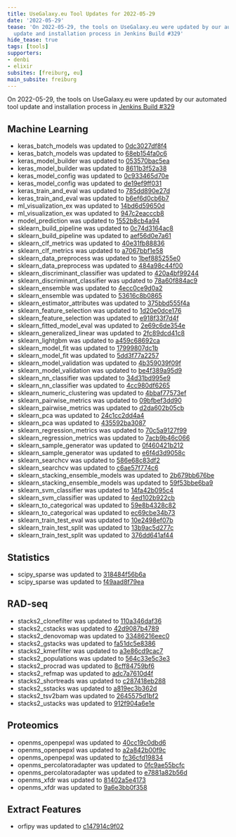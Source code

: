 ```yaml
---
title: UseGalaxy.eu Tool Updates for 2022-05-29
date: '2022-05-29'
tease: 'On 2022-05-29, the tools on UseGalaxy.eu were updated by our automated tool
  update and installation process in Jenkins Build #329'
hide_tease: true
tags: [tools]
supporters:
- denbi
- elixir
subsites: [freiburg, eu]
main_subsite: freiburg
---
```


On 2022-05-29, the tools on UseGalaxy.eu were updated by our automated tool update and installation process in [Jenkins Build #329](https://build.galaxyproject.eu/job/usegalaxy-eu/job/install-tools/#329/)


## Machine Learning

- keras_batch_models was updated to [0dc3027df8f4](https://toolshed.g2.bx.psu.edu/view/bgruening/keras_batch_models/0dc3027df8f4)
- keras_batch_models was updated to [68eb154fa0c6](https://toolshed.g2.bx.psu.edu/view/bgruening/keras_batch_models/68eb154fa0c6)
- keras_model_builder was updated to [053570bac5ea](https://toolshed.g2.bx.psu.edu/view/bgruening/keras_model_builder/053570bac5ea)
- keras_model_builder was updated to [8611b3f52a38](https://toolshed.g2.bx.psu.edu/view/bgruening/keras_model_builder/8611b3f52a38)
- keras_model_config was updated to [0c933465d70e](https://toolshed.g2.bx.psu.edu/view/bgruening/keras_model_config/0c933465d70e)
- keras_model_config was updated to [de19ef9ff031](https://toolshed.g2.bx.psu.edu/view/bgruening/keras_model_config/de19ef9ff031)
- keras_train_and_eval was updated to [785dd890e27d](https://toolshed.g2.bx.psu.edu/view/bgruening/keras_train_and_eval/785dd890e27d)
- keras_train_and_eval was updated to [b6ef6d0cb6b7](https://toolshed.g2.bx.psu.edu/view/bgruening/keras_train_and_eval/b6ef6d0cb6b7)
- ml_visualization_ex was updated to [14bd6d59650d](https://toolshed.g2.bx.psu.edu/view/bgruening/ml_visualization_ex/14bd6d59650d)
- ml_visualization_ex was updated to [947c2eacccb8](https://toolshed.g2.bx.psu.edu/view/bgruening/ml_visualization_ex/947c2eacccb8)
- model_prediction was updated to [1552b8cb4a94](https://toolshed.g2.bx.psu.edu/view/bgruening/model_prediction/1552b8cb4a94)
- sklearn_build_pipeline was updated to [0c74d3164ac8](https://toolshed.g2.bx.psu.edu/view/bgruening/sklearn_build_pipeline/0c74d3164ac8)
- sklearn_build_pipeline was updated to [aef56d0e7a61](https://toolshed.g2.bx.psu.edu/view/bgruening/sklearn_build_pipeline/aef56d0e7a61)
- sklearn_clf_metrics was updated to [40e31fb88836](https://toolshed.g2.bx.psu.edu/view/bgruening/sklearn_clf_metrics/40e31fb88836)
- sklearn_clf_metrics was updated to [a7067bbf1e58](https://toolshed.g2.bx.psu.edu/view/bgruening/sklearn_clf_metrics/a7067bbf1e58)
- sklearn_data_preprocess was updated to [1bef885255e0](https://toolshed.g2.bx.psu.edu/view/bgruening/sklearn_data_preprocess/1bef885255e0)
- sklearn_data_preprocess was updated to [484a98c44f00](https://toolshed.g2.bx.psu.edu/view/bgruening/sklearn_data_preprocess/484a98c44f00)
- sklearn_discriminant_classifier was updated to [420a4bf99244](https://toolshed.g2.bx.psu.edu/view/bgruening/sklearn_discriminant_classifier/420a4bf99244)
- sklearn_discriminant_classifier was updated to [78a60f884ac9](https://toolshed.g2.bx.psu.edu/view/bgruening/sklearn_discriminant_classifier/78a60f884ac9)
- sklearn_ensemble was updated to [4ecc0ce9d0a2](https://toolshed.g2.bx.psu.edu/view/bgruening/sklearn_ensemble/4ecc0ce9d0a2)
- sklearn_ensemble was updated to [53616c8b0865](https://toolshed.g2.bx.psu.edu/view/bgruening/sklearn_ensemble/53616c8b0865)
- sklearn_estimator_attributes was updated to [375bbd555f4a](https://toolshed.g2.bx.psu.edu/view/bgruening/sklearn_estimator_attributes/375bbd555f4a)
- sklearn_feature_selection was updated to [1d20e0dce176](https://toolshed.g2.bx.psu.edu/view/bgruening/sklearn_feature_selection/1d20e0dce176)
- sklearn_feature_selection was updated to [e918f33f7d4f](https://toolshed.g2.bx.psu.edu/view/bgruening/sklearn_feature_selection/e918f33f7d4f)
- sklearn_fitted_model_eval was updated to [2e69c6de354e](https://toolshed.g2.bx.psu.edu/view/bgruening/sklearn_fitted_model_eval/2e69c6de354e)
- sklearn_generalized_linear was updated to [2fc89dcd41c8](https://toolshed.g2.bx.psu.edu/view/bgruening/sklearn_generalized_linear/2fc89dcd41c8)
- sklearn_lightgbm was updated to [a459c68692ca](https://toolshed.g2.bx.psu.edu/view/bgruening/sklearn_lightgbm/a459c68692ca)
- sklearn_model_fit was updated to [17999807dc1b](https://toolshed.g2.bx.psu.edu/view/bgruening/sklearn_model_fit/17999807dc1b)
- sklearn_model_fit was updated to [5dd3f77a2257](https://toolshed.g2.bx.psu.edu/view/bgruening/sklearn_model_fit/5dd3f77a2257)
- sklearn_model_validation was updated to [4b359039f09f](https://toolshed.g2.bx.psu.edu/view/bgruening/sklearn_model_validation/4b359039f09f)
- sklearn_model_validation was updated to [be4f389a95d9](https://toolshed.g2.bx.psu.edu/view/bgruening/sklearn_model_validation/be4f389a95d9)
- sklearn_nn_classifier was updated to [34d31bd995e9](https://toolshed.g2.bx.psu.edu/view/bgruening/sklearn_nn_classifier/34d31bd995e9)
- sklearn_nn_classifier was updated to [4cc980df6265](https://toolshed.g2.bx.psu.edu/view/bgruening/sklearn_nn_classifier/4cc980df6265)
- sklearn_numeric_clustering was updated to [4bbaf77573ef](https://toolshed.g2.bx.psu.edu/view/bgruening/sklearn_numeric_clustering/4bbaf77573ef)
- sklearn_pairwise_metrics was updated to [09bfbef3dd90](https://toolshed.g2.bx.psu.edu/view/bgruening/sklearn_pairwise_metrics/09bfbef3dd90)
- sklearn_pairwise_metrics was updated to [d2da602b05cb](https://toolshed.g2.bx.psu.edu/view/bgruening/sklearn_pairwise_metrics/d2da602b05cb)
- sklearn_pca was updated to [24c1cc2dd4a4](https://toolshed.g2.bx.psu.edu/view/bgruening/sklearn_pca/24c1cc2dd4a4)
- sklearn_pca was updated to [435592ba3087](https://toolshed.g2.bx.psu.edu/view/bgruening/sklearn_pca/435592ba3087)
- sklearn_regression_metrics was updated to [70c5a9127f99](https://toolshed.g2.bx.psu.edu/view/bgruening/sklearn_regression_metrics/70c5a9127f99)
- sklearn_regression_metrics was updated to [7acb9b46c066](https://toolshed.g2.bx.psu.edu/view/bgruening/sklearn_regression_metrics/7acb9b46c066)
- sklearn_sample_generator was updated to [0f460421b212](https://toolshed.g2.bx.psu.edu/view/bgruening/sklearn_sample_generator/0f460421b212)
- sklearn_sample_generator was updated to [e6f4d3d9058c](https://toolshed.g2.bx.psu.edu/view/bgruening/sklearn_sample_generator/e6f4d3d9058c)
- sklearn_searchcv was updated to [586e68c83df2](https://toolshed.g2.bx.psu.edu/view/bgruening/sklearn_searchcv/586e68c83df2)
- sklearn_searchcv was updated to [c6ae57f774c6](https://toolshed.g2.bx.psu.edu/view/bgruening/sklearn_searchcv/c6ae57f774c6)
- sklearn_stacking_ensemble_models was updated to [2b679bb676be](https://toolshed.g2.bx.psu.edu/view/bgruening/sklearn_stacking_ensemble_models/2b679bb676be)
- sklearn_stacking_ensemble_models was updated to [59f53bbe6ba9](https://toolshed.g2.bx.psu.edu/view/bgruening/sklearn_stacking_ensemble_models/59f53bbe6ba9)
- sklearn_svm_classifier was updated to [14fa42b095c4](https://toolshed.g2.bx.psu.edu/view/bgruening/sklearn_svm_classifier/14fa42b095c4)
- sklearn_svm_classifier was updated to [4ed102b922cb](https://toolshed.g2.bx.psu.edu/view/bgruening/sklearn_svm_classifier/4ed102b922cb)
- sklearn_to_categorical was updated to [59e8b4328c82](https://toolshed.g2.bx.psu.edu/view/bgruening/sklearn_to_categorical/59e8b4328c82)
- sklearn_to_categorical was updated to [ec69cbe34b73](https://toolshed.g2.bx.psu.edu/view/bgruening/sklearn_to_categorical/ec69cbe34b73)
- sklearn_train_test_eval was updated to [10e2498ef07b](https://toolshed.g2.bx.psu.edu/view/bgruening/sklearn_train_test_eval/10e2498ef07b)
- sklearn_train_test_split was updated to [13b9ac5d277c](https://toolshed.g2.bx.psu.edu/view/bgruening/sklearn_train_test_split/13b9ac5d277c)
- sklearn_train_test_split was updated to [376dd641af44](https://toolshed.g2.bx.psu.edu/view/bgruening/sklearn_train_test_split/376dd641af44)

## Statistics

- scipy_sparse was updated to [318484f56b6a](https://toolshed.g2.bx.psu.edu/view/bgruening/scipy_sparse/318484f56b6a)
- scipy_sparse was updated to [f49aad8f79ea](https://toolshed.g2.bx.psu.edu/view/bgruening/scipy_sparse/f49aad8f79ea)

## RAD-seq

- stacks2_clonefilter was updated to [110a346daf36](https://toolshed.g2.bx.psu.edu/view/iuc/stacks2_clonefilter/110a346daf36)
- stacks2_cstacks was updated to [42d9087b4789](https://toolshed.g2.bx.psu.edu/view/iuc/stacks2_cstacks/42d9087b4789)
- stacks2_denovomap was updated to [33486216eec0](https://toolshed.g2.bx.psu.edu/view/iuc/stacks2_denovomap/33486216eec0)
- stacks2_gstacks was updated to [fa51dc5e8386](https://toolshed.g2.bx.psu.edu/view/iuc/stacks2_gstacks/fa51dc5e8386)
- stacks2_kmerfilter was updated to [a3e86cd9cac7](https://toolshed.g2.bx.psu.edu/view/iuc/stacks2_kmerfilter/a3e86cd9cac7)
- stacks2_populations was updated to [564c33e5c3e3](https://toolshed.g2.bx.psu.edu/view/iuc/stacks2_populations/564c33e5c3e3)
- stacks2_procrad was updated to [8cff84759bf6](https://toolshed.g2.bx.psu.edu/view/iuc/stacks2_procrad/8cff84759bf6)
- stacks2_refmap was updated to [adc7a7610d4f](https://toolshed.g2.bx.psu.edu/view/iuc/stacks2_refmap/adc7a7610d4f)
- stacks2_shortreads was updated to [c287418eb288](https://toolshed.g2.bx.psu.edu/view/iuc/stacks2_shortreads/c287418eb288)
- stacks2_sstacks was updated to [a819ec3b362d](https://toolshed.g2.bx.psu.edu/view/iuc/stacks2_sstacks/a819ec3b362d)
- stacks2_tsv2bam was updated to [2645575d1bf2](https://toolshed.g2.bx.psu.edu/view/iuc/stacks2_tsv2bam/2645575d1bf2)
- stacks2_ustacks was updated to [912f904a6e1e](https://toolshed.g2.bx.psu.edu/view/iuc/stacks2_ustacks/912f904a6e1e)

## Proteomics

- openms_openpepxl was updated to [40cc19c0dbd6](https://toolshed.g2.bx.psu.edu/view/galaxyp/openms_openpepxl/40cc19c0dbd6)
- openms_openpepxl was updated to [a2a842b00f9c](https://toolshed.g2.bx.psu.edu/view/galaxyp/openms_openpepxl/a2a842b00f9c)
- openms_openpepxl was updated to [fc36cfd19834](https://toolshed.g2.bx.psu.edu/view/galaxyp/openms_openpepxl/fc36cfd19834)
- openms_percolatoradapter was updated to [0fc9ae55bcfc](https://toolshed.g2.bx.psu.edu/view/galaxyp/openms_percolatoradapter/0fc9ae55bcfc)
- openms_percolatoradapter was updated to [e7881a82b56d](https://toolshed.g2.bx.psu.edu/view/galaxyp/openms_percolatoradapter/e7881a82b56d)
- openms_xfdr was updated to [81402a5e4173](https://toolshed.g2.bx.psu.edu/view/galaxyp/openms_xfdr/81402a5e4173)
- openms_xfdr was updated to [9a6e3bb0f358](https://toolshed.g2.bx.psu.edu/view/galaxyp/openms_xfdr/9a6e3bb0f358)

## Extract Features

- orfipy was updated to [c147914c9f02](https://toolshed.g2.bx.psu.edu/view/iuc/orfipy/c147914c9f02)


